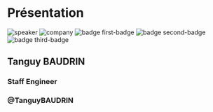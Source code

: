 <!-- .slide: class="speaker-slide" -->

# Présentation

![speaker](./assets/images/tba.jpg)
![company](./assets/images/logo-sfeir-blanc.png)
![badge first-badge](./assets/images/google-devops-engineer.png)
![badge second-badge](./assets/images/google-authorized-trainer.png)
![badge third-badge](./assets/images/argocd_at_scale.png)


## Tanguy BAUDRIN

### Staff Engineer

<!-- .element: class="icon-rule icon-first" -->

### @TanguyBAUDRIN

<!-- .element: class="icon-twitter icon-second" -->
